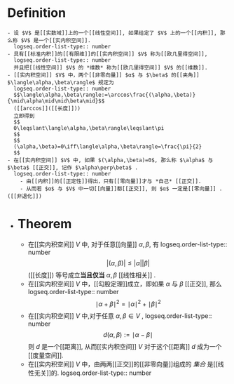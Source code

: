 # Definition
	- 设 $V$ 是[[实数域]]上的一个[[线性空间]], 如果给定了 $V$ 上的一个[[内积]], 那么称 $V$ 是一个[[实内积空间]]. 
	  logseq.order-list-type:: number
	- 具有[[标准内积]]的[[有限维]]的[[实内积空间]] $V$ 称为[[欧几里得空间]], 
	  logseq.order-list-type:: number
	  并且把[[线性空间]] $V$ 的 *维数* 称为[[欧几里得空间]] $V$ 的[[维数]].
	- [[实内积空间]] $V$ 中，两个[[非零向量]] $α$ 与 $\beta$ 的[[夹角]] $\langle\alpha,\beta\rangle$ 规定为
	  logseq.order-list-type:: number
	  $$\langle\alpha,\beta\rangle:=\arccos\frac{(\alpha,\beta)}{\mid\alpha\mid\mid\beta\mid}$$
	  ([[arccos]]([[长度]]))
	  立即得到
	  $$
	  0\leqslant\langle\alpha,\beta\rangle\leqslant\pi
	  $$
	  $$
	  (\alpha,\beta)=0\iff\langle\alpha,\beta\rangle=\frac{\pi}{2}
	  $$
	- 在[[实内积空间]] $V$ 中, 如果 $(\alpha,\beta)=0$, 那么称 $\alpha$ 与 $\beta$ [[正交]], 记作 $\alpha\perp\beta$ .
	  logseq.order-list-type:: number
		- 由[[内积]]的[[正定性]]得出，只有[[零向量]]才与 *自己* [[正交]].
		- 从而若 $α$ 与 $V$ 中一切[[向量]]都[[正交]], 则 $α$ 一定是[[零向量]] .([[非退化]])
- # Theorem
	- 在[[实内积空间]] $V$ 中, 对于任意[[向量]] $\alpha,\beta$, 有
	  logseq.order-list-type:: number
	  $$\vert(\alpha,\beta)\vert\leqslant \vert\alpha\vert\vert\beta\vert$$
	  ([[长度]])
	  等号成立**当且仅当** $\alpha,\beta$ [[线性相关]] .
	- 在[[实内积空间]] $V$ 中，[[勾股定理]]成立，即如果 $α$ 与 $β$ [[正交]], 那么
	  logseq.order-list-type:: number
	  $$
	  \mid\alpha+\beta\mid^2=\mid\alpha\mid^2+\mid\beta\mid^2
	  $$
	- 在[[实内积空间]] $V$ 中,对于任意 $α,β∈V$ , 
	  logseq.order-list-type:: number
	  $$
	  d\left(\alpha,\beta\right):=\mid\alpha-\beta\mid
	  $$
	  则 $d$ 是一个[[距离]], 
	  从而[[实内积空间]] $V$ 对于这个[[距离]] $d$ 成为一个[[度量空间]].
	- 在[[实内积空间]] $V$ 中，由两两[[正交]]的[[非零向量]]组成的 *集合* 是[[线性无关]]的.
	  logseq.order-list-type:: number
